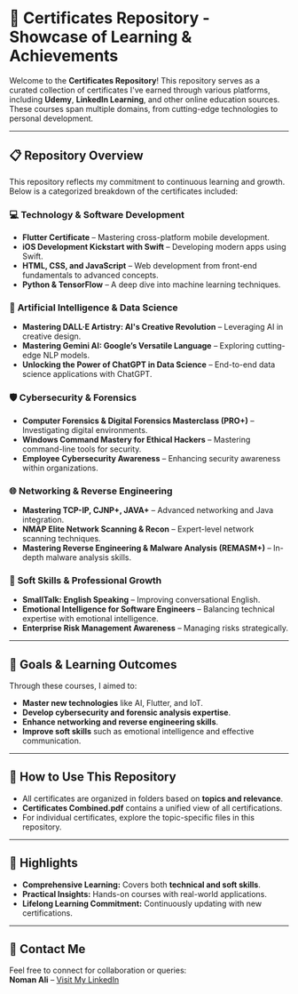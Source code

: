 
# 🚀 **Certificates Repository - Showcase of Learning & Achievements**

Welcome to the **Certificates Repository**! This repository serves as a curated collection of certificates I've earned through various platforms, including **Udemy**, **LinkedIn Learning**, and other online education sources. These courses span multiple domains, from cutting-edge technologies to personal development.

---

## 📋 **Repository Overview**

This repository reflects my commitment to continuous learning and growth. Below is a categorized breakdown of the certificates included:

### 💻 **Technology & Software Development**
- **Flutter Certificate** – Mastering cross-platform mobile development.
- **iOS Development Kickstart with Swift** – Developing modern apps using Swift.
- **HTML, CSS, and JavaScript** – Web development from front-end fundamentals to advanced concepts.
- **Python & TensorFlow** – A deep dive into machine learning techniques.

### 🤖 **Artificial Intelligence & Data Science**
- **Mastering DALL·E Artistry: AI's Creative Revolution** – Leveraging AI in creative design.
- **Mastering Gemini AI: Google’s Versatile Language** – Exploring cutting-edge NLP models.
- **Unlocking the Power of ChatGPT in Data Science** – End-to-end data science applications with ChatGPT.

### 🛡️ **Cybersecurity & Forensics**
- **Computer Forensics & Digital Forensics Masterclass (PRO+)** – Investigating digital environments.
- **Windows Command Mastery for Ethical Hackers** – Mastering command-line tools for security.
- **Employee Cybersecurity Awareness** – Enhancing security awareness within organizations.

### 🌐 **Networking & Reverse Engineering**
- **Mastering TCP-IP, CJNP+, JAVA+** – Advanced networking and Java integration.
- **NMAP Elite Network Scanning & Recon** – Expert-level network scanning techniques.
- **Mastering Reverse Engineering & Malware Analysis (REMASM+)** – In-depth malware analysis skills.

### 🌱 **Soft Skills & Professional Growth**
- **SmallTalk: English Speaking** – Improving conversational English.
- **Emotional Intelligence for Software Engineers** – Balancing technical expertise with emotional intelligence.
- **Enterprise Risk Management Awareness** – Managing risks strategically.

---

## 🎯 **Goals & Learning Outcomes**

Through these courses, I aimed to:  
- **Master new technologies** like AI, Flutter, and IoT.
- **Develop cybersecurity and forensic analysis expertise**.
- **Enhance networking and reverse engineering skills**.
- **Improve soft skills** such as emotional intelligence and effective communication.

---

## 📁 **How to Use This Repository**  

- All certificates are organized in folders based on **topics and relevance**.
- **Certificates Combined.pdf** contains a unified view of all certifications.
- For individual certificates, explore the topic-specific files in this repository.

---

## 🌟 **Highlights**  
- **Comprehensive Learning:** Covers both **technical and soft skills**.
- **Practical Insights:** Hands-on courses with real-world applications.
- **Lifelong Learning Commitment:** Continuously updating with new certifications.

---

## 📧 **Contact Me**  
Feel free to connect for collaboration or queries:  
**Noman Ali** – [Visit My LinkedIn](https://www.linkedin.com/in/n4noman/)
